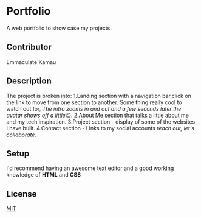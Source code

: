 # Portfolio
A web portfolio to show case my projects.

## Contributor
Emmaculate Kamau

## Description

The project is broken into:
    1.Landing section with a navigation bar,click on the link to move from one section to another. Some thing really cool to watch out for, *The intro zooms in and out and a few seconds later the avatar shows off a little*:wink:. 
    2.About Me section that talks a little about me and my tech inspiration.
    3.Project section - display of some of the websites I have built.
    4.Contact section - Links to my social accounts *reach out, let's collaborate*.

## Setup

I'd recommend having an awesome text editor and a good working knowledge of **HTML** and **CSS**

## License

[MIT](https://choosealicense.com/licenses/mit/)